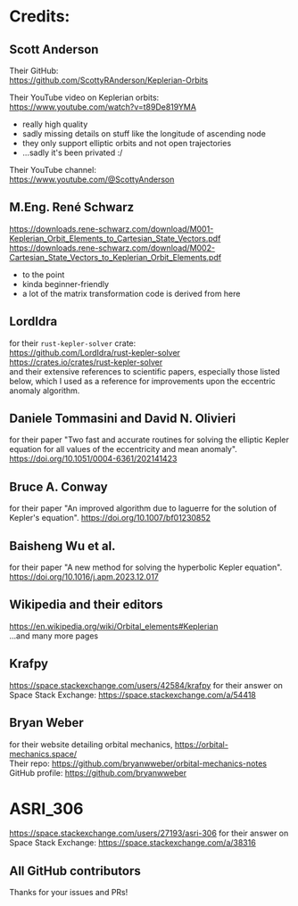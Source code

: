# Credits:

## Scott Anderson
Their GitHub:  
https://github.com/ScottyRAnderson/Keplerian-Orbits

Their YouTube video on Keplerian orbits:  
https://www.youtube.com/watch?v=t89De819YMA  
- really high quality
- sadly missing details on stuff like the longitude of ascending node
- they only support elliptic orbits and not open trajectories
- ...sadly it's been privated :/

Their YouTube channel:  
https://www.youtube.com/@ScottyAnderson

## M.Eng. René Schwarz
https://downloads.rene-schwarz.com/download/M001-Keplerian_Orbit_Elements_to_Cartesian_State_Vectors.pdf  
https://downloads.rene-schwarz.com/download/M002-Cartesian_State_Vectors_to_Keplerian_Orbit_Elements.pdf  
- to the point
- kinda beginner-friendly
- a lot of the matrix transformation code is derived from here

## LordIdra
for their `rust-kepler-solver` crate:  
https://github.com/LordIdra/rust-kepler-solver  
https://crates.io/crates/rust-kepler-solver  
and their extensive references to scientific papers, especially those listed below,
which I used as a reference for improvements upon the eccentric anomaly
algorithm.

## Daniele Tommasini and David N. Olivieri
for their paper "Two fast and accurate routines for solving the elliptic Kepler equation for all values of the eccentricity and mean anomaly".
https://doi.org/10.1051/0004-6361/202141423

## Bruce A. Conway
for their paper "An improved algorithm due to laguerre for the solution of Kepler's equation".
https://doi.org/10.1007/bf01230852

## Baisheng Wu et al.
for their paper "A new method for solving the hyperbolic Kepler equation".  
https://doi.org/10.1016/j.apm.2023.12.017

## Wikipedia and their editors
https://en.wikipedia.org/wiki/Orbital_elements#Keplerian  
...and many more pages

## Krafpy
https://space.stackexchange.com/users/42584/krafpy
for their answer on Space Stack Exchange:
https://space.stackexchange.com/a/54418

## Bryan Weber
for their website detailing orbital mechanics, https://orbital-mechanics.space/  
Their repo: https://github.com/bryanwweber/orbital-mechanics-notes  
GitHub profile: https://github.com/bryanwweber

# ASRI_306
https://space.stackexchange.com/users/27193/asri-306
for their answer on Space Stack Exchange:
https://space.stackexchange.com/a/38316

## All GitHub contributors
Thanks for your issues and PRs!